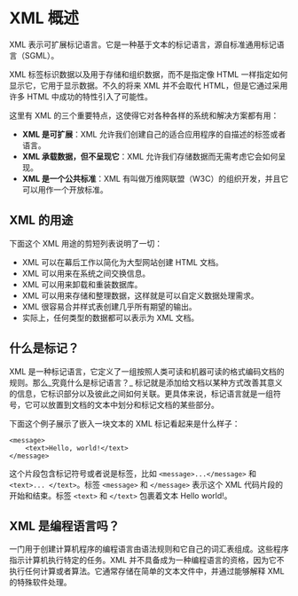 # XML 概述

XML 表示可扩展标记语言。它是一种基于文本的标记语言，源自标准通用标记语言（SGML）。

XML 标签标识数据以及用于存储和组织数据，而不是指定像 HTML 一样指定如何显示它，它用于显示数据。不久的将来 XML 并不会取代 HTML，但是它通过采用许多 HTML 中成功的特性引入了可能性。

这里有 XML 的三个重要特点，这使得它对各种各样的系统和解决方案都有用：

- __XML 是可扩展__：XML 允许我们创建自己的适合应用程序的自描述的标签或者语言。
- __XML 承载数据，但不呈现它__：XML 允许我们存储数据而无需考虑它会如何呈现。
- __XML 是一个公共标准__：XML 有叫做万维网联盟（W3C）的组织开发，并且它可以用作一个开放标准。

## XML 的用途

下面这个 XML 用途的剪短列表说明了一切：

- XML 可以在幕后工作以简化为大型网站创建 HTML 文档。
- XML 可以用来在系统之间交换信息。
- XML 可以用来卸载和重装数据库。
- XML 可以用来存储和整理数据，这样就是可以自定义数据处理需求。
- XML 很容易合并样式表创建几乎所有期望的输出。
- 实际上，任何类型的数据都可以表示为 XML 文档。

## 什么是标记？

XML 是一种标记语言，它定义了一组按照人类可读和机器可读的格式编码文档的规则。那么_究竟什么是标记语言？_ 标记就是添加给文档以某种方式改善其意义的信息，它标识部分以及彼此之间如何关联。更具体来说，标记语言就是一组符号，它可以放置到文档的文本中划分和标记文档的某些部分。

下面这个例子展示了嵌入一块文本的 XML 标记看起来是什么样子：

```
<message>
	<text>Hello, world!</text>
</message>
```

这个片段包含标记符号或者说是标签，比如 `<message>...</message>` 和 `<text>... </text>`。标签 `<message>` 和 `</message>` 表示这个 XML 代码片段的开始和结束。标签 `<text>` 和 `</text>` 包裹着文本 Hello world!。

## XML 是编程语言吗？

一门用于创建计算机程序的编程语言由语法规则和它自己的词汇表组成。这些程序指示计算机执行特定的任务。XML 并不具备成为一种编程语言的资格，因为它不执行任何计算或者算法。它通常存储在简单的文本文件中，并通过能够解释 XML 的特殊软件处理。